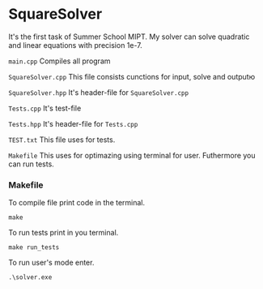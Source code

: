 # SquareSolver
It's the first task of Summer School MIPT. My solver can solve quadratic and linear equations with precision 1e-7.

`main.cpp` Compiles all program

`SquareSolver.cpp` This file consists cunctions for input, solve and outputю

`SquareSolver.hpp` It's header-file for `SquareSolver.cpp`

`Tests.cpp` It's test-file

`Tests.hpp` It's header-file for `Tests.cpp`

`TEST.txt` This file uses for tests.

`Makefile` This uses for optimazing using terminal for user. Futhermore you can run tests.

### Makefile

To compile file print code in the terminal. 

```
make
```

To run tests print in you terminal.

```
make run_tests
```

To run user's mode enter.

```
.\solver.exe
```
